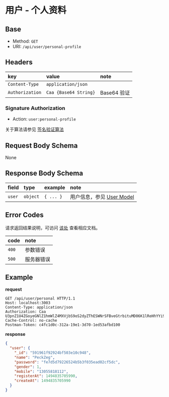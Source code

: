 # 用户 - 个人资料

## Base

* Method: `GET`
* URI: `/api/user/personal-profile`

## Headers

key             | value                 | note
:-------------- | :-------------------- | :----------
`Content-Type`  | `application/json`    |
`Authorization` | `Caa {Base64 String}` | Base64 验证

### Signature Authorization

* Action: `user:personal-profile`

关于算法请参见 [签名验证算法](../../signature-authorization.md)

## Request Body Schema

None

## Response Body Schema

field  | type     | example   | note
:----- | :------- | :-------- | :------------------------------------------------
`user` | `object` | `{ ... }` | 用户信息，参见 [User Model](../../models/user.md)

## Error Codes

请求返回结果说明，可访问 [该处](../../response-format.md) 查看相应文档。

code  | note
:---- | :----------------------
`400` | 参数错误
`500` | 服务器错误

## Example

**request**

```
GET /api/user/personal HTTP/1.1
Host: localhost:3003
Content-Type: application/json
Authorization: Caa U3pnZ1U4ZGoyeGNlZ1hmWlZ4MXVjbS9oS2dyZThESWNrSFBveGtrbituMD06K1lReHhYYi9PVm5tblNURDhMUVJDWVUrZ29RPSAxNDk0OTA2MDQ3NjY4
Cache-Control: no-cache
Postman-Token: c4fc1d0c-312a-19e1-3d70-1ed53afbd100
```

**response**

```json
{
  "user": {
    "_id": "591961f92924bf503e10c948",
    "name": "PeckZeg",
    "password": "fe7d5d79226524b5b3f035ead02cf5dc",
    "gender": 1,
    "mobile": "13055818112",
    "registerAt": 1494835705990,
    "createAt": 1494835705990
  }
}
```
